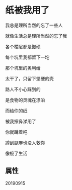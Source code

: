 # 纸被我用了

我总是理所当然的忘了一些人

就像生活总是理所当然的忘了我

各个楼层都是撤硕

每个坑里我都留下一坨

那个坑里的奥利给

太干了，只留下坚硬的壳

路人不小心踩到的

是食物的灵魂在漂泊

而给你的纸

被我擦鼻涕用了

你就蹲着吧

蹲到腿麻也没人救你

像极了生活

## 属性

20190915
